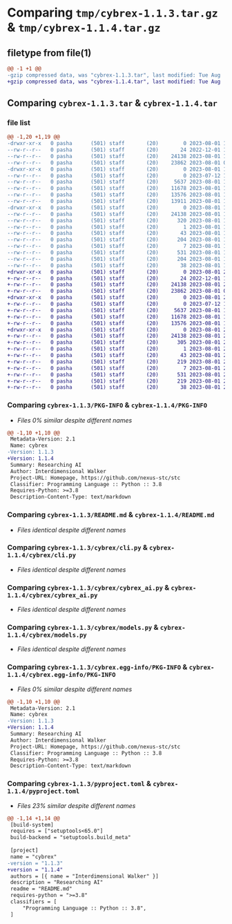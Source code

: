 # Comparing `tmp/cybrex-1.1.3.tar.gz` & `tmp/cybrex-1.1.4.tar.gz`

## filetype from file(1)

```diff
@@ -1 +1 @@
-gzip compressed data, was "cybrex-1.1.3.tar", last modified: Tue Aug  1 19:58:06 2023, max compression
+gzip compressed data, was "cybrex-1.1.4.tar", last modified: Tue Aug  1 20:04:35 2023, max compression
```

## Comparing `cybrex-1.1.3.tar` & `cybrex-1.1.4.tar`

### file list

```diff
@@ -1,20 +1,19 @@
-drwxr-xr-x   0 pasha      (501) staff       (20)        0 2023-08-01 19:58:06.694486 cybrex-1.1.3/
--rw-r--r--   0 pasha      (501) staff       (20)       24 2022-12-01 11:19:40.000000 cybrex-1.1.3/MANIFEST.in
--rw-r--r--   0 pasha      (501) staff       (20)    24138 2023-08-01 19:58:06.694137 cybrex-1.1.3/PKG-INFO
--rw-r--r--   0 pasha      (501) staff       (20)    23862 2023-08-01 06:52:35.000000 cybrex-1.1.3/README.md
-drwxr-xr-x   0 pasha      (501) staff       (20)        0 2023-08-01 19:58:06.691311 cybrex-1.1.3/cybrex/
--rw-r--r--   0 pasha      (501) staff       (20)        0 2023-07-12 12:59:05.000000 cybrex-1.1.3/cybrex/__init__.py
--rw-r--r--   0 pasha      (501) staff       (20)     5637 2023-08-01 19:57:30.000000 cybrex-1.1.3/cybrex/cli.py
--rw-r--r--   0 pasha      (501) staff       (20)    11678 2023-08-01 19:57:40.000000 cybrex-1.1.3/cybrex/cybrex_ai.py
--rw-r--r--   0 pasha      (501) staff       (20)    13576 2023-08-01 19:57:40.000000 cybrex-1.1.3/cybrex/models.py
--rw-r--r--   0 pasha      (501) staff       (20)    13911 2023-08-01 13:45:04.000000 cybrex-1.1.3/cybrex/test.py
-drwxr-xr-x   0 pasha      (501) staff       (20)        0 2023-08-01 19:58:06.693571 cybrex-1.1.3/cybrex.egg-info/
--rw-r--r--   0 pasha      (501) staff       (20)    24138 2023-08-01 19:58:06.000000 cybrex-1.1.3/cybrex.egg-info/PKG-INFO
--rw-r--r--   0 pasha      (501) staff       (20)      320 2023-08-01 19:58:06.000000 cybrex-1.1.3/cybrex.egg-info/SOURCES.txt
--rw-r--r--   0 pasha      (501) staff       (20)        1 2023-08-01 19:58:06.000000 cybrex-1.1.3/cybrex.egg-info/dependency_links.txt
--rw-r--r--   0 pasha      (501) staff       (20)       43 2023-08-01 19:58:06.000000 cybrex-1.1.3/cybrex.egg-info/entry_points.txt
--rw-r--r--   0 pasha      (501) staff       (20)      204 2023-08-01 19:58:06.000000 cybrex-1.1.3/cybrex.egg-info/requires.txt
--rw-r--r--   0 pasha      (501) staff       (20)        7 2023-08-01 19:58:06.000000 cybrex-1.1.3/cybrex.egg-info/top_level.txt
--rw-r--r--   0 pasha      (501) staff       (20)      531 2023-08-01 19:57:48.000000 cybrex-1.1.3/pyproject.toml
--rw-r--r--   0 pasha      (501) staff       (20)      204 2023-08-01 19:51:35.000000 cybrex-1.1.3/requirements.txt
--rw-r--r--   0 pasha      (501) staff       (20)       38 2023-08-01 19:58:06.694630 cybrex-1.1.3/setup.cfg
+drwxr-xr-x   0 pasha      (501) staff       (20)        0 2023-08-01 20:04:35.153126 cybrex-1.1.4/
+-rw-r--r--   0 pasha      (501) staff       (20)       24 2022-12-01 11:19:40.000000 cybrex-1.1.4/MANIFEST.in
+-rw-r--r--   0 pasha      (501) staff       (20)    24138 2023-08-01 20:04:35.152810 cybrex-1.1.4/PKG-INFO
+-rw-r--r--   0 pasha      (501) staff       (20)    23862 2023-08-01 06:52:35.000000 cybrex-1.1.4/README.md
+drwxr-xr-x   0 pasha      (501) staff       (20)        0 2023-08-01 20:04:35.150243 cybrex-1.1.4/cybrex/
+-rw-r--r--   0 pasha      (501) staff       (20)        0 2023-07-12 12:59:05.000000 cybrex-1.1.4/cybrex/__init__.py
+-rw-r--r--   0 pasha      (501) staff       (20)     5637 2023-08-01 19:57:30.000000 cybrex-1.1.4/cybrex/cli.py
+-rw-r--r--   0 pasha      (501) staff       (20)    11678 2023-08-01 19:57:40.000000 cybrex-1.1.4/cybrex/cybrex_ai.py
+-rw-r--r--   0 pasha      (501) staff       (20)    13576 2023-08-01 19:57:40.000000 cybrex-1.1.4/cybrex/models.py
+drwxr-xr-x   0 pasha      (501) staff       (20)        0 2023-08-01 20:04:35.152232 cybrex-1.1.4/cybrex.egg-info/
+-rw-r--r--   0 pasha      (501) staff       (20)    24138 2023-08-01 20:04:35.000000 cybrex-1.1.4/cybrex.egg-info/PKG-INFO
+-rw-r--r--   0 pasha      (501) staff       (20)      305 2023-08-01 20:04:35.000000 cybrex-1.1.4/cybrex.egg-info/SOURCES.txt
+-rw-r--r--   0 pasha      (501) staff       (20)        1 2023-08-01 20:04:35.000000 cybrex-1.1.4/cybrex.egg-info/dependency_links.txt
+-rw-r--r--   0 pasha      (501) staff       (20)       43 2023-08-01 20:04:35.000000 cybrex-1.1.4/cybrex.egg-info/entry_points.txt
+-rw-r--r--   0 pasha      (501) staff       (20)      219 2023-08-01 20:04:35.000000 cybrex-1.1.4/cybrex.egg-info/requires.txt
+-rw-r--r--   0 pasha      (501) staff       (20)        7 2023-08-01 20:04:35.000000 cybrex-1.1.4/cybrex.egg-info/top_level.txt
+-rw-r--r--   0 pasha      (501) staff       (20)      531 2023-08-01 20:04:17.000000 cybrex-1.1.4/pyproject.toml
+-rw-r--r--   0 pasha      (501) staff       (20)      219 2023-08-01 20:03:15.000000 cybrex-1.1.4/requirements.txt
+-rw-r--r--   0 pasha      (501) staff       (20)       38 2023-08-01 20:04:35.153227 cybrex-1.1.4/setup.cfg
```

### Comparing `cybrex-1.1.3/PKG-INFO` & `cybrex-1.1.4/PKG-INFO`

 * *Files 0% similar despite different names*

```diff
@@ -1,10 +1,10 @@
 Metadata-Version: 2.1
 Name: cybrex
-Version: 1.1.3
+Version: 1.1.4
 Summary: Researching AI
 Author: Interdimensional Walker
 Project-URL: Homepage, https://github.com/nexus-stc/stc
 Classifier: Programming Language :: Python :: 3.8
 Requires-Python: >=3.8
 Description-Content-Type: text/markdown
```

### Comparing `cybrex-1.1.3/README.md` & `cybrex-1.1.4/README.md`

 * *Files identical despite different names*

### Comparing `cybrex-1.1.3/cybrex/cli.py` & `cybrex-1.1.4/cybrex/cli.py`

 * *Files identical despite different names*

### Comparing `cybrex-1.1.3/cybrex/cybrex_ai.py` & `cybrex-1.1.4/cybrex/cybrex_ai.py`

 * *Files identical despite different names*

### Comparing `cybrex-1.1.3/cybrex/models.py` & `cybrex-1.1.4/cybrex/models.py`

 * *Files identical despite different names*

### Comparing `cybrex-1.1.3/cybrex.egg-info/PKG-INFO` & `cybrex-1.1.4/cybrex.egg-info/PKG-INFO`

 * *Files 0% similar despite different names*

```diff
@@ -1,10 +1,10 @@
 Metadata-Version: 2.1
 Name: cybrex
-Version: 1.1.3
+Version: 1.1.4
 Summary: Researching AI
 Author: Interdimensional Walker
 Project-URL: Homepage, https://github.com/nexus-stc/stc
 Classifier: Programming Language :: Python :: 3.8
 Requires-Python: >=3.8
 Description-Content-Type: text/markdown
```

### Comparing `cybrex-1.1.3/pyproject.toml` & `cybrex-1.1.4/pyproject.toml`

 * *Files 23% similar despite different names*

```diff
@@ -1,14 +1,14 @@
 [build-system]
 requires = ["setuptools<65.0"]
 build-backend = "setuptools.build_meta"
 
 [project]
 name = "cybrex"
-version = "1.1.3"
+version = "1.1.4"
 authors = [{ name = "Interdimensional Walker" }]
 description = "Researching AI"
 readme = "README.md"
 requires-python = ">=3.8"
 classifiers = [
     "Programming Language :: Python :: 3.8",
 ]
```

